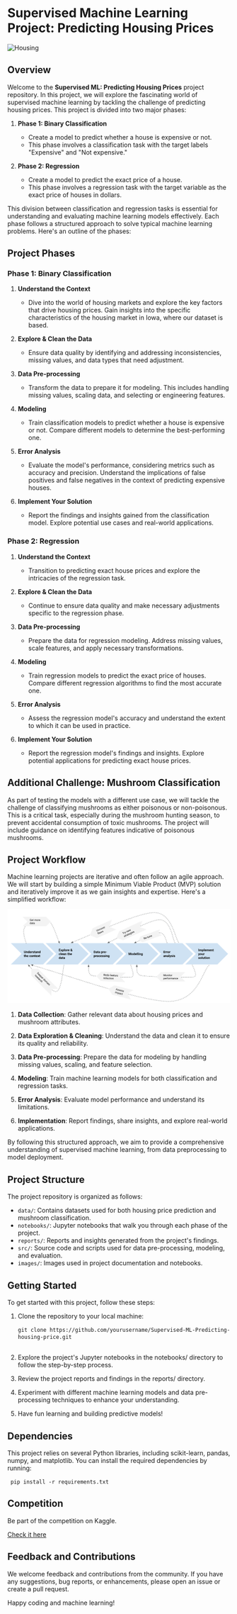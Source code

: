 # Supervised Machine Learning Project: Predicting Housing Prices

![Housing](https://images.pexels.com/photos/5374212/pexels-photo-5374212.jpeg)

## Overview

Welcome to the **Supervised ML: Predicting Housing Prices** project repository. In this project, we will explore the fascinating world of supervised machine learning by tackling the challenge of predicting housing prices. This project is divided into two major phases:

1. **Phase 1: Binary Classification**
   - Create a model to predict whether a house is expensive or not.
   - This phase involves a classification task with the target labels "Expensive" and "Not expensive."

2. **Phase 2: Regression**
   - Create a model to predict the exact price of a house.
   - This phase involves a regression task with the target variable as the exact price of houses in dollars.

This division between classification and regression tasks is essential for understanding and evaluating machine learning models effectively. Each phase follows a structured approach to solve typical machine learning problems. Here's an outline of the phases:

## Project Phases

### Phase 1: Binary Classification

1. **Understand the Context**
   - Dive into the world of housing markets and explore the key factors that drive housing prices. Gain insights into the specific characteristics of the housing market in Iowa, where our dataset is based.

2. **Explore & Clean the Data**
   - Ensure data quality by identifying and addressing inconsistencies, missing values, and data types that need adjustment.

3. **Data Pre-processing**
   - Transform the data to prepare it for modeling. This includes handling missing values, scaling data, and selecting or engineering features.

4. **Modeling**
   - Train classification models to predict whether a house is expensive or not. Compare different models to determine the best-performing one.

5. **Error Analysis**
   - Evaluate the model's performance, considering metrics such as accuracy and precision. Understand the implications of false positives and false negatives in the context of predicting expensive houses.

6. **Implement Your Solution**
   - Report the findings and insights gained from the classification model. Explore potential use cases and real-world applications.

### Phase 2: Regression

1. **Understand the Context**
   - Transition to predicting exact house prices and explore the intricacies of the regression task.

2. **Explore & Clean the Data**
   - Continue to ensure data quality and make necessary adjustments specific to the regression phase.

3. **Data Pre-processing**
   - Prepare the data for regression modeling. Address missing values, scale features, and apply necessary transformations.

4. **Modeling**
   - Train regression models to predict the exact price of houses. Compare different regression algorithms to find the most accurate one.

5. **Error Analysis**
   - Assess the regression model's accuracy and understand the extent to which it can be used in practice.

6. **Implement Your Solution**
   - Report the regression model's findings and insights. Explore potential applications for predicting exact house prices.

## Additional Challenge: Mushroom Classification

As part of testing the models with a different use case, we will tackle the challenge of classifying mushrooms as either poisonous or non-poisonous. This is a critical task, especially during the mushroom hunting season, to prevent accidental consumption of toxic mushrooms. The project will include guidance on identifying features indicative of poisonous mushrooms.

## Project Workflow

Machine learning projects are iterative and often follow an agile approach. We will start by building a simple Minimum Viable Product (MVP) solution and iteratively improve it as we gain insights and expertise. Here's a simplified workflow:

![Alt Text](images/workflow.png)

1. **Data Collection**: Gather relevant data about housing prices and mushroom attributes.

2. **Data Exploration & Cleaning**: Understand the data and clean it to ensure its quality and reliability.

3. **Data Pre-processing**: Prepare the data for modeling by handling missing values, scaling, and feature selection.

4. **Modeling**: Train machine learning models for both classification and regression tasks.

5. **Error Analysis**: Evaluate model performance and understand its limitations.

6. **Implementation**: Report findings, share insights, and explore real-world applications.

By following this structured approach, we aim to provide a comprehensive understanding of supervised machine learning, from data preprocessing to model deployment.

## Project Structure

The project repository is organized as follows:

- `data/`: Contains datasets used for both housing price prediction and mushroom classification.
- `notebooks/`: Jupyter notebooks that walk you through each phase of the project.
- `reports/`: Reports and insights generated from the project's findings.
- `src/`: Source code and scripts used for data pre-processing, modeling, and evaluation.
- `images/`: Images used in project documentation and notebooks.

## Getting Started

To get started with this project, follow these steps:

1. Clone the repository to your local machine:

   ```shell
   git clone https://github.com/yourusername/Supervised-ML-Predicting-housing-price.git

   
2. Explore the project's Jupyter notebooks in the notebooks/ directory to follow the step-by-step process.

3. Review the project reports and findings in the reports/ directory.

4. Experiment with different machine learning models and data pre-processing techniques to enhance your understanding.

5. Have fun learning and building predictive models!


## Dependencies
This project relies on several Python libraries, including scikit-learn, pandas, numpy, and matplotlib. You can install the required dependencies by running:

 ```shell
  pip install -r requirements.txt
```

## Competition
Be part of the competition on Kaggle. 

[Check it here](https://www.kaggle.com/competitions/house-prices-advanced-regression-techniques/overview)

## Feedback and Contributions
We welcome feedback and contributions from the community. If you have any suggestions, bug reports, or enhancements, please open an issue or create a pull request.

Happy coding and machine learning!
